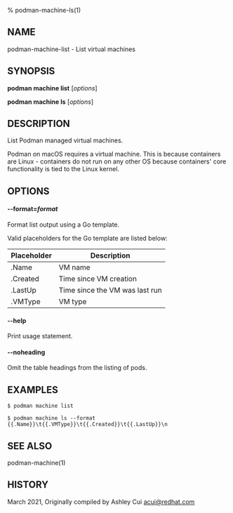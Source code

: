 % podman-machine-ls(1)

## NAME
podman\-machine\-list - List virtual machines

## SYNOPSIS
**podman machine list** [*options*]

**podman machine ls** [*options*]

## DESCRIPTION

List Podman managed virtual machines.

Podman on macOS requires a virtual machine. This is because containers are Linux -
containers do not run on any other OS because containers' core functionality is
tied to the Linux kernel.

## OPTIONS

#### **\-\-format**=*format*

Format list output using a Go template.

Valid placeholders for the Go template are listed below:

| **Placeholder** | **Description**                 |
| --------------- | ------------------------------- |
| .Name           | VM name                         |
| .Created        | Time since VM creation          |
| .LastUp         | Time since the VM was last run  |
| .VMType         | VM type                      	|

#### **\-\-help**

Print usage statement.

#### **\-\-noheading**

Omit the table headings from the listing of pods.

## EXAMPLES

```
$ podman machine list

$ podman machine ls --format {{.Name}}\t{{.VMType}}\t{{.Created}}\t{{.LastUp}}\n
```

## SEE ALSO
podman-machine(1)

## HISTORY
March 2021, Originally compiled by Ashley Cui <acui@redhat.com>
